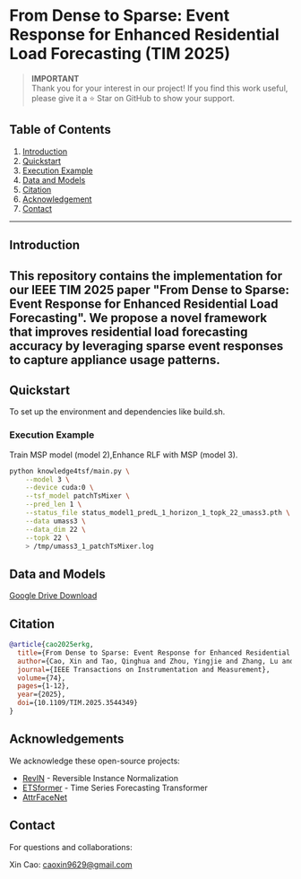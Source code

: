 # From Dense to Sparse: Event Response for Enhanced Residential Load Forecasting (TIM 2025)

> **IMPORTANT**  
> Thank you for your interest in our project! If you find this work useful, please give it a ⭐ Star on GitHub to show your support.
## Table of Contents
1. [Introduction](#introduction)
2. [Quickstart](#quickstart)
3. [Execution Example](#execution-example)
4. [Data and Models](#data-and-models)
5. [Citation](#citation)
6. [Acknowledgement](#acknowledgement)
7. [Contact](#contact)
---
## Introduction
This repository contains the implementation for our IEEE TIM 2025 paper "From Dense to Sparse: Event Response for Enhanced Residential Load Forecasting". We propose a novel framework that improves residential load forecasting accuracy by leveraging sparse event responses to capture appliance usage patterns.
---
## Quickstart
To set up the environment and dependencies like build.sh.
### Execution Example
Train MSP model (model 2),Enhance RLF with MSP (model 3).
``` bash
python knowledge4tsf/main.py \
    --model 3 \
    --device cuda:0 \
    --tsf_model patchTsMixer \
    --pred_len 1 \
    --status_file status_model1_predL_1_horizon_1_topk_22_umass3.pth \
    --data umass3 \
    --data_dim 22 \
    --topk 22 \
    > /tmp/umass3_1_patchTsMixer.log

```
## Data and Models
[Google Drive Download](https://drive.google.com/drive/folders/1Jyxv_fihu-kZ0yQiO0SGPCEeIBpGcrte)


## Citation
```bibtex
@article{cao2025erkg,
  title={From Dense to Sparse: Event Response for Enhanced Residential Load Forecasting},
  author={Cao, Xin and Tao, Qinghua and Zhou, Yingjie and Zhang, Lu and Zhang, Le and Song, Dongjin and Oliver Wu, Dapeng and Zhu, Ce},
  journal={IEEE Transactions on Instrumentation and Measurement}, 
  volume={74},
  pages={1-12},
  year={2025},
  doi={10.1109/TIM.2025.3544349}
}

```
## Acknowledgements
We acknowledge these open-source projects:

- [RevIN](https://github.com/ts-kim/RevIN) - Reversible Instance Normalization
- [ETSformer](https://github.com/salesforce/ETSformer) - Time Series Forecasting Transformer
- [AttrFaceNet](https://github.com/FVL2020/AttrFaceNet)
## Contact
For questions and collaborations:

Xin Cao: caoxin9629@gmail.com
